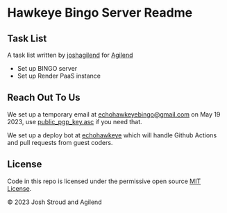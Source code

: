 # Hawkeye Bingo Server Readme
## Task List
A task list written by [joshagilend](https://github.com/joshagilend) for [Agilend](https://github.com/agilend)

- Set up BINGO server
- Set up Render PaaS instance

## Reach Out To Us
We set up a temporary email at echohawkeyebingo@gmail.com on May 19 2023, use [public_pgp_key.asc](https://github.com/Agilend/Hawkeye-Bingo/blob/main/public_pgp_key.asc) if you need that. 

We set up a deploy bot at [echohawkeye](https://github.com/echohawkeye) which will handle Github Actions and pull requests from guest coders.

## License

Code in this repo is licensed under the permissive open source [MIT License](https://github.com/Agilend/Hawkeye-Bingo/blob/main/LICENSE).

© 2023 Josh Stroud and Agilend
